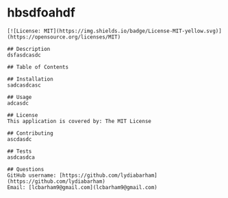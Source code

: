 # hbsdfoahdf

    [![License: MIT](https://img.shields.io/badge/License-MIT-yellow.svg)](https://opensource.org/licenses/MIT)
  
    ## Description
    dsfasdcasdc

    ## Table of Contents

    ## Installation
    sadcasdcasc

    ## Usage
    adcasdc

    ## License
    This application is covered by: The MIT License

    ## Contributing
    ascdasdc

    ## Tests
    asdcasdca

    ## Questions
    GitHub username: [https://github.com/lydiabarham](https://github.com/lydiabarham)
    Email: [lcbarham9@gmail.com](lcbarham9@gmail.com)

  